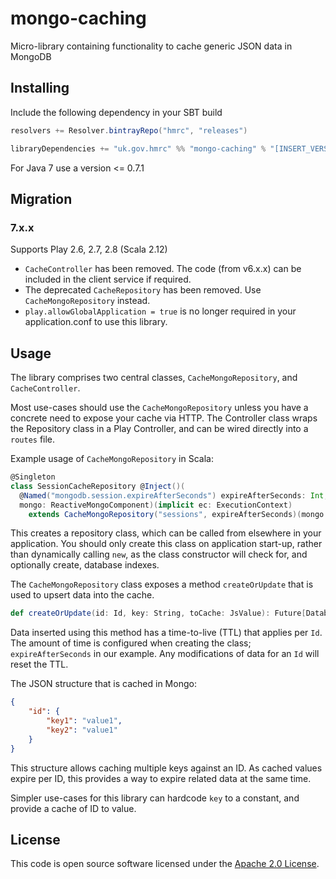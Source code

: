 # mongo-caching



Micro-library containing functionality to cache generic JSON data in MongoDB

## Installing

Include the following dependency in your SBT build

``` scala
resolvers += Resolver.bintrayRepo("hmrc", "releases")

libraryDependencies += "uk.gov.hmrc" %% "mongo-caching" % "[INSERT_VERSION]"
```
For Java 7 use a version <= 0.7.1

## Migration

### 7.x.x

Supports Play 2.6, 2.7, 2.8 (Scala 2.12)

* `CacheController` has been removed. The code (from v6.x.x) can be included in the client service if required.
* The deprecated `CacheRepository` has been removed. Use `CacheMongoRepository` instead.
* `play.allowGlobalApplication = true` is no longer required in your application.conf to use this library.


## Usage

The library comprises two central classes, `CacheMongoRepository`, and `CacheController`.

Most use-cases should use the `CacheMongoRepository` unless you have a concrete need to expose your cache via HTTP. The Controller class wraps the Repository class in a Play Controller, and can be wired directly into a `routes` file.

Example usage of `CacheMongoRepository` in Scala:

```scala
@Singleton
class SessionCacheRepository @Inject()(
  @Named("mongodb.session.expireAfterSeconds") expireAfterSeconds: Int,
  mongo: ReactiveMongoComponent)(implicit ec: ExecutionContext)
    extends CacheMongoRepository("sessions", expireAfterSeconds)(mongo.mongoConnector.db, ec)
```

This creates a repository class, which can be called from elsewhere in your application. You should only create this class on application start-up, rather than dynamically calling `new`, as the class constructor will check for, and optionally create, database indexes.

The `CacheMongoRepository` class exposes a method `createOrUpdate` that is used to upsert data into the cache.

```scala
def createOrUpdate(id: Id, key: String, toCache: JsValue): Future[DatabaseUpdate[Cache]]
```

Data inserted using this method has a time-to-live (TTL) that applies per `Id`. The amount of time is configured when creating the class; `expireAfterSeconds` in our example. Any modifications of data for an `Id` will reset the TTL.

The JSON structure that is cached in Mongo:

```json
{
	"id": {
		"key1": "value1",
		"key2": "value1"
	}
}
```

This structure allows caching multiple keys against an ID. As cached values expire per ID, this provides a way to expire related data at the same time.

Simpler use-cases for this library can hardcode `key` to a constant, and provide a cache of ID to value.

## License ##

This code is open source software licensed under the [Apache 2.0 License]("http://www.apache.org/licenses/LICENSE-2.0.html").
